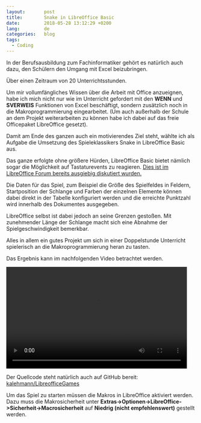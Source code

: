 ```yaml
---
layout:       post
title:        Snake in LibreOffice Basic
date:         2018-05-28 13:12:29 +0200
lang:         de
categories:   blog
tags:
  - Coding
---
```


In der Berufsausbildung zum Fachinformatiker gehört es natürlich auch dazu,
den Schülern den Umgang mit Excel beizubringen.

Über einen Zeitraum von 20 Unterrichtsstunden.

Um mir vollumfängliches Wissen über die Arbeit mit Office anzueignen, habe ich
mich nicht nur wie im Unterricht gefordert mit den **WENN** und **SVERWEIS**
Funktionen von Excel beschäftigt, sondern zusätzlich noch in die
Makroprogrammierung eingearbeitet.
(Um auch außerhalb der Schule an dem Projekt weiterarbeiten zu können habe ich
dabei auf das freie Officepaket LibreOffice gesetzt).

Damit am Ende des ganzen auch ein motivierendes Ziel steht, wählte ich als
Aufgabe die Umsetzung des Spieleklassikers Snake in LibreOffice Basic aus.

Das ganze erfolgte ohne größere Hürden, LibreOffice Basic bietet nämlich sogar
die Möglichkeit auf Tastaturevents zu reagieren.
[Dies ist im LibreOffice Forum bereits ausgiebig diskutiert wurden.](https://ask.libreoffice.org/en/question/77006/how-can-i-write-a-macro-to-assign-a-shortcut-to-another-macro/)

Die Daten für das Spiel, zum Beispiel die Größe des Spielfeldes in Feldern,
Startposition der Schlange und Farben der einzelnen Elemente können dabei
direkt in der Tabelle konfiguriert werden und die erreichte Punktzahl wird
innerhalb des Dokumentes ausgegeben.

LibreOffice selbst ist dabei jedoch an seine Grenzen gestoßen. Mit zunehmender
Länge der Schlange macht sich eine Abnahme der Spielgeschwindigkeit bemerkbar.

Alles in allem ein gutes Projekt um sich in einer Doppelstunde Unterricht
spielerisch an die Makroprogrammierung heran zu tasten.

Das Ergebnis kann im nachfolgenden Video betrachtet werden.

<video width="480" height="270" controls>
  <source src="https://raw.githubusercontent.com/kalehmann/LibreofficeGames/master/media/snake.mp4" type="video/mp4">
  Ihr Browser scheint den video-Tag leider nicht zu unterstützen.
</video>

Der Quellcode steht natürlich auch auf GitHub bereit:
[kalehmann/LibreofficeGames](https://github.com/kalehmann/LibreofficeGames)

Um das Spiel zu starten müssen die Makros in LibreOffice aktiviert werden. Dazu
muss die Makrosicherheit unter **Extras->Optionen->LibreOffice->Sicherheit->Macrosicherheit**
auf **Niedrig (nicht empfehlenswert)** gestellt werden.
